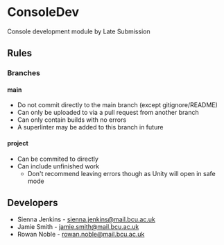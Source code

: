 # ConsoleDev
Console development module by Late Submission

## Rules
### Branches
#### main
* Do not commit directly to the main branch (except gitignore/README)
* Can only be uploaded to via a pull request from another branch
* Can only contain builds with no errors
* A superlinter may be added to this branch in future

#### project
* Can be commited to directly
* Can include unfinished work
  * Don't recommend leaving errors though as Unity will open in safe mode
 
## Developers
* Sienna Jenkins - sienna.jenkins@mail.bcu.ac.uk
* Jamie Smith - jamie.smith@mail.bcu.ac.uk
* Rowan Noble - rowan.noble@mail.bcu.ac.uk
